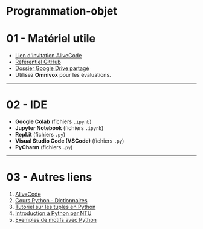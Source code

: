 # Programmation-objet


# 01 - Matériel utile

- [Lien d'invitation AliveCode](https://alivecode.ca/join/N0LLGD)
- [Référentiel GitHub](https://github.com/hrhouma1/Programmation-objet/tree/main)
- [Dossier Google Drive partagé](https://drive.google.com/drive/folders/1dA2xny99K69Kql2rmz1M3mkUJg6lvZ5H?usp=sharing)
- Utilisez **Omnivox** pour les évaluations.

---

# 02 - IDE

- **Google Colab** (fichiers `.ipynb`)
- **Jupyter Notebook** (fichiers `.ipynb`)
- **Repl.it** (fichiers `.py`)
- **Visual Studio Code (VSCode)** (fichiers `.py`)
- **PyCharm** (fichiers `.py`)

---

# 03 - Autres liens

1. [AliveCode](https://alivecode.ca/)
2. [Cours Python - Dictionnaires](https://courspython.com/dictionnaire.html)
3. [Tutoriel sur les tuples en Python](https://python.doctor/page-apprendre-tuples-tuple-python)
4. [Introduction à Python par NTU](https://www3.ntu.edu.sg/home/ehchua/programming/webprogramming/Python1_Basics.html)
5. [Exemples de motifs avec Python](https://pynative.com/print-pattern-python-examples/)

